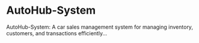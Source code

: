 # AutoHub-System

AutoHub-System: A car sales management system for managing inventory, customers, and transactions efficiently...
